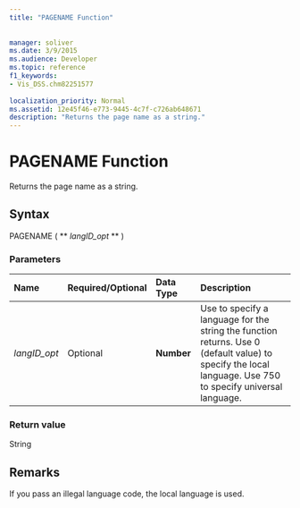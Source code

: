 ```yaml
---
title: "PAGENAME Function"
 
 
manager: soliver
ms.date: 3/9/2015
ms.audience: Developer
ms.topic: reference
f1_keywords:
- Vis_DSS.chm82251577
 
localization_priority: Normal
ms.assetid: 12e45f46-e773-9445-4c7f-c726ab648671
description: "Returns the page name as a string."
---
```


# PAGENAME Function

Returns the page name as a string.
  
## Syntax

PAGENAME ( ** *langID_opt* ** ) 
  
### Parameters

|**Name**|**Required/Optional**|**Data Type**|**Description**|
|:-----|:-----|:-----|:-----|
| _langID_opt_ <br/> |Optional  <br/> |**Number** <br/> |Use to specify a language for the string the function returns. Use 0 (default value) to specify the local language. Use 750 to specify universal language.  <br/> |
   
### Return value

String
  
## Remarks

If you pass an illegal language code, the local language is used.
  

